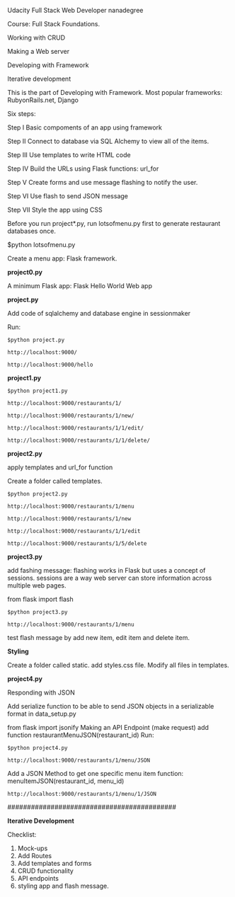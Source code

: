 Udacity Full Stack Web Developer nanadegree

Course: Full Stack Foundations.

Working with CRUD

Making a Web server

Developing with Framework

Iterative development


This is the part of Developing with Framework. Most popular frameworks: RubyonRails.net, Django

Six steps:

Step I Basic compoments of an app using framework

Step II Connect to database via SQL Alchemy to view all of the items.

Step III Use templates to write HTML code

Step IV Build the URLs using Flask functions: url_for

Step V Create forms and use message flashing to notify the user.

Step VI Use flash to send JSON message

Step VII Style the app using CSS

Before you run project*.py,
run lotsofmenu.py first to generate restaurant databases once.

$python lotsofmenu.py

Create a menu app: Flask framework.

**project0.py**

A minimum Flask app: Flask Hello World Web app

**project.py**

Add code of sqlalchemy and database engine in sessionmaker

Run:

```
$python project.py

http://localhost:9000/

http://localhost:9000/hello

```

**project1.py**

```
$python project1.py

http://localhost:9000/restaurants/1/

http://localhost:9000/restaurants/1/new/

http://localhost:9000/restaurants/1/1/edit/

http://localhost:9000/restaurants/1/1/delete/

```

**project2.py**

apply templates and url_for function

Create a folder called templates.

```
$python project2.py

http://localhost:9000/restaurants/1/menu

http://localhost:9000/restaurants/1/new

http://localhost:9000/restaurants/1/1/edit

http://localhost:9000/restaurants/1/5/delete

```

**project3.py**

add fashing message: flashing works in Flask but uses a concept of sessions.
sessions are a way web server can store information across multiple web pages.

from flask import flash

```
$python project3.py

http://localhost:9000/restaurants/1/menu

```
test flash message by add new item, edit item and delete item.

**Styling**

Create a folder called static.
add styles.css file. Modify all  files in templates.

**project4.py**

Responding with JSON

Add  serialize function to be able to send JSON objects in a
serializable format in data_setup.py


from flask import jsonify
Making an API Endpoint (make request)
add function restaurantMenuJSON(restaurant_id)
Run:

```
$python project4.py

http://localhost:9000/restaurants/1/menu/JSON

```

Add a JSON Method to get one specific menu item
function: menuItemJSON(restaurant_id, menu_id)

```
http://localhost:9000/restaurants/1/menu/1/JSON

```


###########################################

**Iterative Development**

Checklist:
1. Mock-ups
2. Add Routes
3. Add templates and forms
4. CRUD functionality
5. API endpoints
6. styling app and flash message.
